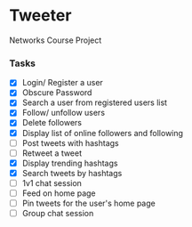 # Tweeter
Networks Course Project


### Tasks
- [x] Login/ Register a user
- [x] Obscure Password
- [x] Search a user from registered users list
- [x] Follow/ unfollow users
- [x] Delete followers
- [x] Display list of online followers and following
- [ ] Post tweets with hashtags
- [ ] Retweet a tweet
- [x] Display trending hashtags
- [x] Search tweets by hashtags
- [ ] 1v1 chat session
- [ ] Feed on home page
- [ ] Pin tweets for the user's home page
- [ ] Group chat session
